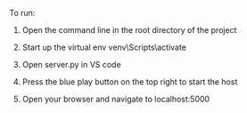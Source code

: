 To run:

1. Open the command line in the root directory of the project

2. Start up the virtual env
    venv\Scripts\activate

3. Open server.py in VS code

4. Press the blue play button on the top right to start the host

5. Open your browser and navigate to localhost:5000
